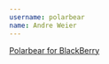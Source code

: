 ```yaml
---
username: polarbear
name: Andre Weier
---
```


[Polarbear for BlackBerry](https://appworld.blackberry.com/webstore/content/20406620/?countrycode=DE&lang=en)
